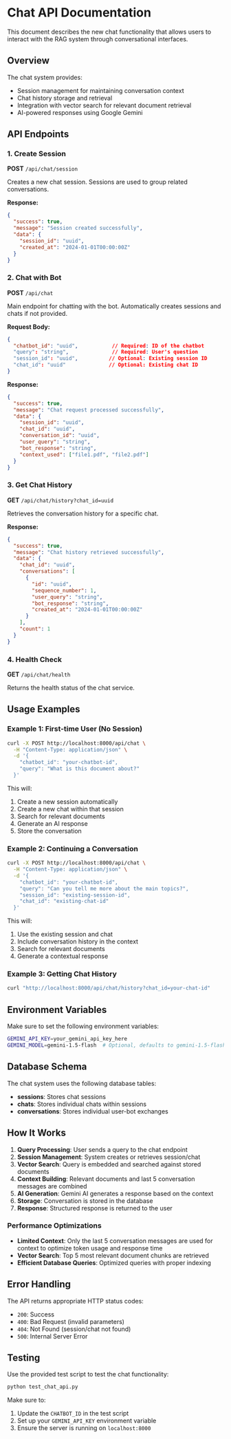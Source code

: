 # Chat API Documentation

This document describes the new chat functionality that allows users to interact with the RAG system through conversational interfaces.

## Overview

The chat system provides:
- Session management for maintaining conversation context
- Chat history storage and retrieval
- Integration with vector search for relevant document retrieval
- AI-powered responses using Google Gemini

## API Endpoints

### 1. Create Session
**POST** `/api/chat/session`

Creates a new chat session. Sessions are used to group related conversations.

**Response:**
```json
{
  "success": true,
  "message": "Session created successfully",
  "data": {
    "session_id": "uuid",
    "created_at": "2024-01-01T00:00:00Z"
  }
}
```

### 2. Chat with Bot
**POST** `/api/chat`

Main endpoint for chatting with the bot. Automatically creates sessions and chats if not provided.

**Request Body:**
```json
{
  "chatbot_id": "uuid",           // Required: ID of the chatbot
  "query": "string",              // Required: User's question
  "session_id": "uuid",          // Optional: Existing session ID
  "chat_id": "uuid"              // Optional: Existing chat ID
}
```

**Response:**
```json
{
  "success": true,
  "message": "Chat request processed successfully",
  "data": {
    "session_id": "uuid",
    "chat_id": "uuid",
    "conversation_id": "uuid",
    "user_query": "string",
    "bot_response": "string",
    "context_used": ["file1.pdf", "file2.pdf"]
  }
}
```

### 3. Get Chat History
**GET** `/api/chat/history?chat_id=uuid`

Retrieves the conversation history for a specific chat.

**Response:**
```json
{
  "success": true,
  "message": "Chat history retrieved successfully",
  "data": {
    "chat_id": "uuid",
    "conversations": [
      {
        "id": "uuid",
        "sequence_number": 1,
        "user_query": "string",
        "bot_response": "string",
        "created_at": "2024-01-01T00:00:00Z"
      }
    ],
    "count": 1
  }
}
```

### 4. Health Check
**GET** `/api/chat/health`

Returns the health status of the chat service.

## Usage Examples

### Example 1: First-time User (No Session)
```bash
curl -X POST http://localhost:8000/api/chat \
  -H "Content-Type: application/json" \
  -d '{
    "chatbot_id": "your-chatbot-id",
    "query": "What is this document about?"
  }'
```

This will:
1. Create a new session automatically
2. Create a new chat within that session
3. Search for relevant documents
4. Generate an AI response
5. Store the conversation

### Example 2: Continuing a Conversation
```bash
curl -X POST http://localhost:8000/api/chat \
  -H "Content-Type: application/json" \
  -d '{
    "chatbot_id": "your-chatbot-id",
    "query": "Can you tell me more about the main topics?",
    "session_id": "existing-session-id",
    "chat_id": "existing-chat-id"
  }'
```

This will:
1. Use the existing session and chat
2. Include conversation history in the context
3. Search for relevant documents
4. Generate a contextual response

### Example 3: Getting Chat History
```bash
curl "http://localhost:8000/api/chat/history?chat_id=your-chat-id"
```

## Environment Variables

Make sure to set the following environment variables:

```bash
GEMINI_API_KEY=your_gemini_api_key_here
GEMINI_MODEL=gemini-1.5-flash  # Optional, defaults to gemini-1.5-flash
```

## Database Schema

The chat system uses the following database tables:

- **sessions**: Stores chat sessions
- **chats**: Stores individual chats within sessions
- **conversations**: Stores individual user-bot exchanges

## How It Works

1. **Query Processing**: User sends a query to the chat endpoint
2. **Session Management**: System creates or retrieves session/chat
3. **Vector Search**: Query is embedded and searched against stored documents
4. **Context Building**: Relevant documents and last 5 conversation messages are combined
5. **AI Generation**: Gemini AI generates a response based on the context
6. **Storage**: Conversation is stored in the database
7. **Response**: Structured response is returned to the user

### Performance Optimizations

- **Limited Context**: Only the last 5 conversation messages are used for context to optimize token usage and response time
- **Vector Search**: Top 5 most relevant document chunks are retrieved
- **Efficient Database Queries**: Optimized queries with proper indexing

## Error Handling

The API returns appropriate HTTP status codes:
- `200`: Success
- `400`: Bad Request (invalid parameters)
- `404`: Not Found (session/chat not found)
- `500`: Internal Server Error

## Testing

Use the provided test script to test the chat functionality:

```bash
python test_chat_api.py
```

Make sure to:
1. Update the `CHATBOT_ID` in the test script
2. Set up your `GEMINI_API_KEY` environment variable
3. Ensure the server is running on `localhost:8000`
